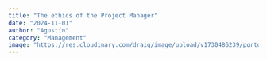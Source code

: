 ```yaml
---
title: "The ethics of the Project Manager"
date: "2024-11-01"
author: "Agustín"
category: "Management"
image: "https://res.cloudinary.com/draig/image/upload/v1730486239/portolio-personal/blog/ubqqgocibmfgebchpc9x.webp"
---
```

